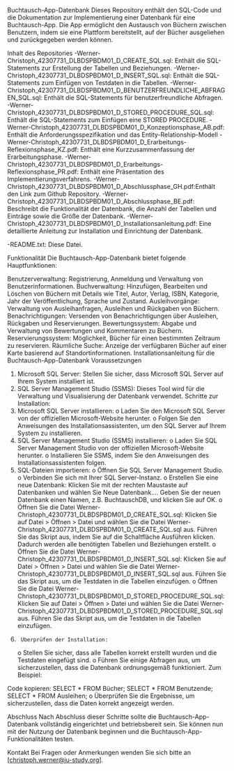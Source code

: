 Buchtausch-App-Datenbank
Dieses Repository enthält den SQL-Code und die Dokumentation zur Implementierung einer Datenbank für eine Buchtausch-App. Die App ermöglicht den Austausch von Büchern zwischen Benutzern, indem sie eine Plattform bereitstellt, auf der Bücher ausgeliehen und zurückgegeben werden können.

Inhalt des Repositories
-Werner-Christoph_42307731_DLBDSPBDM01_D_CREATE_SQL.sql: Enthält die SQL-Statements zur Erstellung der Tabellen und Beziehungen.
-Werner-Christoph_42307731_DLBDSPBDM01_D_INSERT_SQL.sql: Enthält die SQL-Statements zum Einfügen von Testdaten in die Tabellen.
-Werner-Christoph_42307731_DLBDSPBDM01_D_BENUTZERFREUNDLICHE_ABFRAGEN_SQL.sql: Enthält die SQL-Statements für benutzerfreundliche Abfragen.
-Werner-Christoph_42307731_DLBDSPBDM01_D_STORED_PROCEDURE_SQL.sql: Enthält die SQL-Statements zum Einfügen eine STORED PROCEDURE.
-Werner-Christoph_42307731_DLBDSPBDM01_D_Konzeptionsphase_AB.pdf: Enthält die Anforderungsspezifikation und das Entity-Relationship-Modell 
-Werner-Christoph_42307731_DLBDSPBDM01_D_Erarbeitungs-Reflexionsphase_KZ.pdf: Enthält eine Kurzzusammenfassung der Erarbeitungsphase.
-Werner-Christoph_42307731_DLBDSPBDM01_D_Erarbeitungs-Reflexionsphase_PR.pdf: Enthält eine Präsentation des Implementierungsverfahrens. 
-Werner-Christoph_42307731_DLBDSPBDM01_D_Abschlussphase_GH.pdf:Enthält den Link zum Github Repository.
-Werner-Christoph_42307731_DLBDSPBDM01_D_Abschlussphase_BE.pdf: Beschreibt die Funktionalität der Datenbank, die Anzahl der Tabellen und Einträge sowie die Größe der Datenbank.
-Werner-Christoph_42307731_DLBDSPBDM01_D_Installationsanleitung.pdf: Eine detaillierte Anleitung zur Installation und Einrichtung der Datenbank.

-README.txt: Diese Datei.

Funktionalität
Die Buchtausch-App-Datenbank bietet folgende Hauptfunktionen:

Benutzerverwaltung: Registrierung, Anmeldung und Verwaltung von Benutzerinformationen.
Buchverwaltung: Hinzufügen, Bearbeiten und Löschen von Büchern mit Details wie Titel, Autor, Verlag, ISBN, Kategorie, Jahr der Veröffentlichung, Sprache und Zustand.
Ausleihvorgänge: Verwaltung von Ausleihanfragen, Ausleihen und Rückgaben von Büchern.
Benachrichtigungen: Versenden von Benachrichtigungen über Ausleihen, Rückgaben und Reservierungen.
Bewertungssystem: Abgabe und Verwaltung von Bewertungen und Kommentaren zu Büchern.
Reservierungssystem: Möglichkeit, Bücher für einen bestimmten Zeitraum zu reservieren.
Räumliche Suche: Anzeige der verfügbaren Bücher auf einer Karte basierend auf Standortinformationen.
Installationsanleitung für die Buchtausch-App-Datenbank
Voraussetzungen
1.	Microsoft SQL Server: Stellen Sie sicher, dass Microsoft SQL Server auf Ihrem System installiert ist.
2.	SQL Server Management Studio (SSMS): Dieses Tool wird für die Verwaltung und Visualisierung der Datenbank verwendet.
Schritte zur Installation:
1.	Microsoft SQL Server installieren:
	o	Laden Sie den Microsoft SQL Server von der offiziellen Microsoft-Website herunter.
	o	Folgen Sie den Anweisungen des Installationsassistenten, um den SQL Server auf Ihrem System zu installieren.
2.	SQL Server Management Studio (SSMS) installieren:
	o	Laden Sie SQL Server Management Studio von der offiziellen Microsoft-Website herunter.
	o	Installieren Sie SSMS, indem Sie den Anweisungen des Installationsassistenten folgen.
3.	SQL-Dateien importieren:
	o	Öffnen Sie SQL Server Management Studio.
	o	Verbinden Sie sich mit Ihrer SQL Server-Instanz.
	o	Erstellen Sie eine neue Datenbank:
		Klicken Sie mit der rechten Maustaste auf Datenbanken und wählen Sie Neue Datenbank....
		Geben Sie der neuen Datenbank einen Namen, z.B. BuchtauschDB, und klicken Sie auf OK.
	o	Öffnen Sie die Datei Werner-Christoph_42307731_DLBDSPBDM01_D_CREATE_SQL.sql:
		Klicken Sie auf Datei > Öffnen > Datei und wählen Sie die Datei Werner-Christoph_42307731_DLBDSPBDM01_D_CREATE_SQL.sql aus.
		Führen Sie das Skript aus, indem Sie auf die Schaltfläche Ausführen klicken. Dadurch werden alle benötigten Tabellen und Beziehungen erstellt.
	o	Öffnen Sie die Datei Werner-Christoph_42307731_DLBDSPBDM01_D_INSERT_SQL.sql:
		Klicken Sie auf Datei > Öffnen > Datei und wählen Sie die Datei Werner-Christoph_42307731_DLBDSPBDM01_D_INSERT_SQL.sql aus.
		Führen Sie das Skript aus, um die Testdaten in die Tabellen einzufügen.
	o	Öffnen Sie die Datei Werner-Christoph_42307731_DLBDSPBDM01_D_STORED_PROCEDURE_SQL.sql:
		Klicken Sie auf Datei > Öffnen > Datei und wählen Sie die Datei Werner-Christoph_42307731_DLBDSPBDM01_D_STORED_PROCEDURE_SQL.sql aus.
		Führen Sie das Skript aus, um die Testdaten in die Tabellen einzufügen.
4.		Überprüfen der Installation:
	o	Stellen Sie sicher, dass alle Tabellen korrekt erstellt wurden und die Testdaten eingefügt sind.
	o	Führen Sie einige Abfragen aus, um sicherzustellen, dass die Datenbank ordnungsgemäß funktioniert. Zum Beispiel:

Code kopieren:
SELECT * FROM Bücher;
SELECT * FROM Benutzende;
SELECT * FROM Ausleihen;
	o	Überprüfen Sie die Ergebnisse, um sicherzustellen, dass die Daten korrekt angezeigt werden.

Abschluss
Nach Abschluss dieser Schritte sollte die Buchtausch-App-Datenbank vollständig eingerichtet und betriebsbereit sein. Sie können nun mit der Nutzung der Datenbank beginnen und die Buchtausch-App-Funktionalitäten testen.


Kontakt
Bei Fragen oder Anmerkungen wenden Sie sich bitte an [christoph.werner@iu-study.org].
